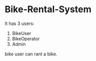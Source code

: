# Bike-Rental-System

It has 3 users:
1. BikeUser
2. BikeOperator
3. Admin

bike user can rant a bike.